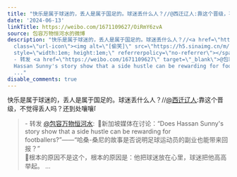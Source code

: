 ```yaml
---
title: "快乐是属于球迷的，丢人是属于国足的。球迷丢什么人？//@西迁辽人:靠这个晋级，不觉得丢人吗？还到处嚷嚷[偷笑] - 转发 @包容万物恒河水:&ensp;\U0001F53B新加坡媒体在..."
date: '2024-06-13'
linkTitle: https://weibo.com/1671109627/OiRmY6zvA
source: 包容万物恒河水的微博
description: "快乐是属于球迷的，丢人是属于国足的。球迷丢什么人？//<a href=\"https://weibo.com/n/%E8%A5%BF%E8%BF%81%E8%BE%BD%E4%BA%BA\">@西迁辽人</a>:靠这个晋级，不觉得丢人吗？还到处嚷嚷<span
  class=\"url-icon\"><img alt=\"[偷笑]\" src=\"https://h5.sinaimg.cn/m/emoticon/icon/default/d_touxiao-0d995330b6.png\"
  style=\"width:1em; height:1em;\" referrerpolicy=\"no-referrer\"></span><br><blockquote>
  - 转发 <a href=\"https://weibo.com/1671109627\" target=\"_blank\">@包容万物恒河水</a>: \U0001F53B新加坡媒体在讨论：“Does
  Hassan Sunny's story show that a side hustle can be rewarding for footballers?”——“哈桑-桑尼的故事是否说明足球运动员的副业也能带来回报？”<br>\U0001F53B根本的原因不是这个，根本的原因是：他把球迷放在心里，球迷把他高高举起。
  ..."
disable_comments: true
---
```

快乐是属于球迷的，丢人是属于国足的。球迷丢什么人？//<a href="https://weibo.com/n/%E8%A5%BF%E8%BF%81%E8%BE%BD%E4%BA%BA">@西迁辽人</a>:靠这个晋级，不觉得丢人吗？还到处嚷嚷<span class="url-icon"><img alt="[偷笑]" src="https://h5.sinaimg.cn/m/emoticon/icon/default/d_touxiao-0d995330b6.png" style="width:1em; height:1em;" referrerpolicy="no-referrer"></span><br><blockquote> - 转发 <a href="https://weibo.com/1671109627" target="_blank">@包容万物恒河水</a>: 🔻新加坡媒体在讨论：“Does Hassan Sunny's story show that a side hustle can be rewarding for footballers?”——“哈桑-桑尼的故事是否说明足球运动员的副业也能带来回报？”<br>🔻根本的原因不是这个，根本的原因是：他把球迷放在心里，球迷把他高高举起。 ...